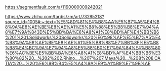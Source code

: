 https://segmentfault.com/a/1190000009242021

https://www.zhihu.com/tardis/zm/art/73285218?source_id=1005#:~:text=%E5%8D%81%E4%B8%AA%E5%B7%A5%E4%B8%9A%E8%AE%BE%E8%AE%A1%E5%B8%88%E5%B8%B8%E7%94%A8%E7%9A%843D%E5%BB%BA%E6%A8%A1%E8%BD%AF%E4%BB%B6%201%201.Solidworks%20Solidworks%20%E6%98%AF%E5%B7%A5%E4%B8%9A%E8%AE%BE%E8%AE%A1%E5%B8%88%E7%BB%8F%E5%B8%B8%E4%BC%9A%E7%94%A8%E5%88%B0%E7%9A%84%E4%B8%80%E6%AC%BE%E5%BB%BA%E6%A8%A1%E8%BD%AF%E4%BB%B6%E3%80%82%20...%202%202.Rhino,...%207%207.Maya%20...%208%208.CATIA%20...%20%E6%9B%B4%E5%A4%9A%E9%A1%B9%E7%9B%AE
